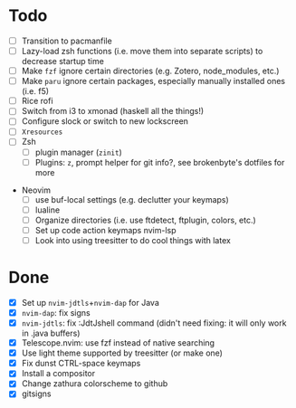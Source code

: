 # Todo

* [ ] Transition to pacmanfile
* [ ] Lazy-load zsh functions (i.e. move them into separate scripts) to decrease startup time
* [ ] Make `fzf` ignore certain directories (e.g. Zotero, node\_modules, etc.)
* [ ] Make `paru` ignore certain packages, especially manually installed ones (i.e. f5)
* [ ] Rice rofi
* [ ] Switch from i3 to xmonad (haskell all the things!)
* [ ] Configure slock or switch to new lockscreen
* [ ] `Xresources`
* [ ] Zsh
  + [ ] plugin manager (`zinit`)
  + [ ] Plugins: `z`, prompt helper for git info?, see brokenbyte's dotfiles for more
* Neovim
  + [ ] use buf-local settings (e.g. declutter your keymaps)
  + [ ] lualine
  + [ ] Organize directories (i.e. use ftdetect, ftplugin, colors, etc.)
  + [ ] Set up code action keymaps nvim-lsp
  + [ ] Look into using treesitter to do cool things with latex

# Done

* [X] Set up `nvim-jdtls`+`nvim-dap` for Java
* [X] `nvim-dap`: fix signs
* [X] `nvim-jdtls`: fix :JdtJshell command (didn't need fixing: it will only work in .java buffers)
* [X] Telescope.nvim: use fzf instead of native searching
* [X] Use light theme supported by treesitter (or make one)
* [X] Fix dunst CTRL-space keymaps
* [X] Install a compositor
* [X] Change zathura colorscheme to github
* [X] gitsigns
